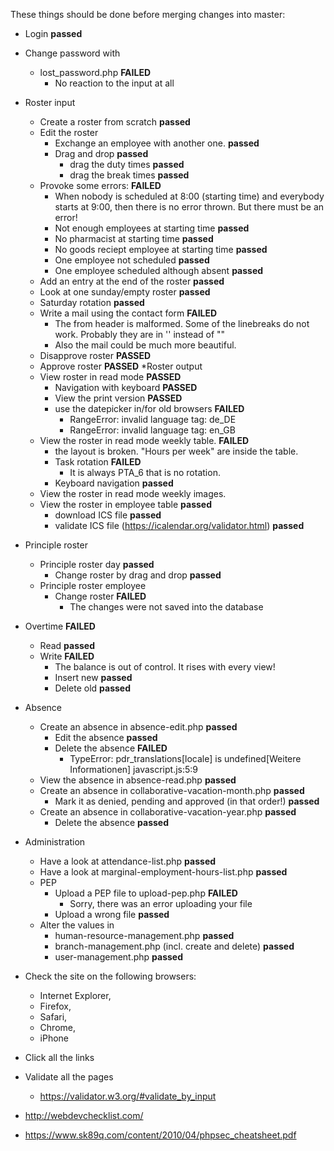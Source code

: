 These things should be done before merging changes into master:

* Login									__passed__
* Change password with
  * lost_password.php							**FAILED**
    - No reaction to the input at all

* Roster input
  * Create a roster from scratch					__passed__
  * Edit the roster
    * Exchange an employee with another one.				__passed__
    * Drag and drop							__passed__
      *	drag the duty times						__passed__
      * drag the break times						__passed__
  * Provoke some errors:						**FAILED**
    - When nobody is scheduled at 8:00 (starting time) and everybody starts at 9:00, then there is no error thrown. But there must be an error!
    * Not enough employees at starting time				__passed__
    * No pharmacist at starting time					__passed__
    * No goods reciept employee at starting time			__passed__
    * One employee not scheduled					__passed__
    * One employee scheduled although absent				__passed__
  * Add an entry at the end of the roster				__passed__
  * Look at one sunday/empty roster					__passed__
  * Saturday rotation							__passed__
  * Write a mail using the contact form					**FAILED**
    - The from header is malformed. Some of the linebreaks do not work. Probably they are in '' instead of ""
    - Also the mail could be much more beautiful.
  * Disapprove roster							__PASSED__
  * Approve roster							__PASSED__
*Roster output
  * View roster in read mode						__PASSED__
    * Navigation with keyboard						__PASSED__
    * View the print version						__PASSED__
    * use the datepicker in/for old browsers				**FAILED**
      - RangeError: invalid language tag: de_DE
      - RangeError: invalid language tag: en_GB
  * View the roster in read mode weekly table.				**FAILED**
    - the layout is broken. "Hours per week" are inside the table. 
    * Task rotation							**FAILED**
      - It is always PTA_6 that is no rotation.
    * Keyboard navigation						__passed__
  * View the roster in read mode weekly images.
  * View the roster in employee table					__passed__
    * download ICS file							__passed__
    * validate ICS file (https://icalendar.org/validator.html)		__passed__

* Principle roster
  * Principle roster day						__passed__
    * Change roster by drag and drop					__passed__
  * Principle roster employee
    * Change roster							**FAILED**
      - The changes were not saved into the database
* Overtime								**FAILED**
  * Read								__passed__
  * Write								**FAILED**
    - The balance is out of control. It rises with every view!
    * Insert new							__passed__
    * Delete old							__passed__

* Absence
  * Create an absence in absence-edit.php				__passed__
    * Edit the absence							__passed__
    * Delete the absence						**FAILED**
      - TypeError: pdr_translations[locale] is undefined[Weitere Informationen]  javascript.js:5:9
  * View the absence in absence-read.php				__passed__
  * Create an absence in collaborative-vacation-month.php 		__passed__
    * Mark it as denied, pending and approved (in that order!)		__passed__
  * Create an absence in collaborative-vacation-year.php		__passed__
    * Delete the absence						__passed__
* Administration
  * Have a look at attendance-list.php					__passed__
  * Have a look at marginal-employment-hours-list.php			__passed__
  * PEP
    * Upload a PEP file to upload-pep.php				**FAILED**				
      - Sorry, there was an error uploading your file
    * Upload a wrong file						__passed__
  * Alter the values in 
    * human-resource-management.php					__passed__
    * branch-management.php (incl. create and delete) 			__passed__
    * user-management.php						__passed__

* Check the site on the following browsers:
  * Internet Explorer,
  * Firefox,
  * Safari,
  * Chrome,
  * iPhone

* Click all the links
* Validate all the pages
  * https://validator.w3.org/#validate_by_input
* http://webdevchecklist.com/
* https://www.sk89q.com/content/2010/04/phpsec_cheatsheet.pdf

